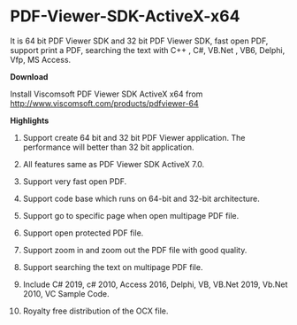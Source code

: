 # PDF-Viewer-SDK-ActiveX-x64
It is 64 bit PDF Viewer SDK and  32 bit PDF Viewer SDK, fast open PDF, support print a PDF, searching the text with C++ , C#, VB.Net , VB6, Delphi, Vfp, MS Access.

<b>Download</b>

Install Viscomsoft PDF Viewer SDK ActiveX x64 from http://www.viscomsoft.com/products/pdfviewer-64

<b>Highlights</b>

1. Support create 64 bit and 32 bit PDF Viewer application. The performance will better than 32 bit application.

2. All features same as PDF Viewer SDK ActiveX 7.0.

3. Support very fast open PDF.

4. Support code base which runs on 64-bit and 32-bit architecture.

5. Support go to specific page when open multipage PDF file. 

6. Support open protected PDF file.

7. Support zoom in and zoom out the PDF file with good quality.

8. Support searching the text on multipage PDF file.

9. Include C# 2019, c# 2010, Access 2016, Delphi, VB, VB.Net 2019, Vb.Net 2010, VC Sample Code.

10. Royalty free distribution of the OCX file.


